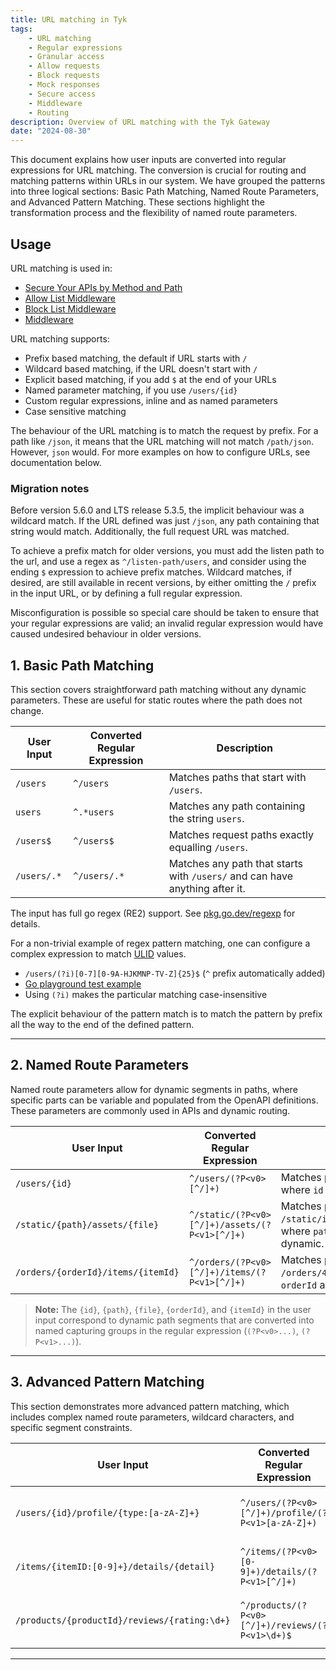 ```yaml
---
title: URL matching in Tyk
tags:
    - URL matching
    - Regular expressions
    - Granular access
    - Allow requests
    - Block requests
    - Mock responses
    - Secure access
    - Middleware
    - Routing
description: Overview of URL matching with the Tyk Gateway
date: "2024-08-30"
---
```


This document explains how user inputs are converted into regular
expressions for URL matching. The conversion is crucial for routing and
matching patterns within URLs in our system. We have grouped the patterns
into three logical sections: Basic Path Matching, Named Route Parameters,
and Advanced Pattern Matching. These sections highlight the transformation
process and the flexibility of named route parameters.

## Usage

URL matching is used in:

- [Secure Your APIs by Method and Path](https://tyk.io/docs/security/security-policies/secure-apis-method-path/)
- [Allow List Middleware](https://tyk.io/docs/product-stack/tyk-gateway/middleware/allow-list-middleware/)
- [Block List Middleware](https://tyk.io/docs/product-stack/tyk-gateway/middleware/block-list-middleware/)
- [Middleware](https://tyk.io/docs/product-stack/tyk-gateway/middleware/)

URL matching supports:

- Prefix based matching, the default if URL starts with `/`
- Wildcard based matching, if the URL doesn't start with `/`
- Explicit based matching, if you add `$` at the end of your URLs
- Named parameter matching, if you use `/users/{id}`
- Custom regular expressions, inline and as named parameters
- Case sensitive matching

The behaviour of the URL matching is to match the request by prefix. For
a path like `/json`, it means that the URL matching will not match
`/path/json`. However, `json` would. For more examples on how to
configure URLs, see documentation below.

### Migration notes

Before version 5.6.0 and LTS release 5.3.5, the implicit behaviour was a
wildcard match. If the URL defined was just `/json`, any path containing
that string would match. Additionally, the full request URL was matched.

To achieve a prefix match for older versions, you must add the listen path
to the url, and use a regex as `^/listen-path/users`, and consider using the
ending `$` expression to achieve prefix matches. Wildcard matches, if desired,
are still available in recent versions, by either omitting the `/` prefix
in the input URL, or by defining a full regular expression.

Misconfiguration is possible so special care should be taken to ensure
that your regular expressions are valid; an invalid regular expression
would have caused undesired behaviour in older versions.

## 1. Basic Path Matching

This section covers straightforward path matching without any dynamic
parameters. These are useful for static routes where the path does not
change.

| **User Input** | **Converted Regular Expression** | **Description**                                                             |
|----------------|----------------------------------|-----------------------------------------------------------------------------|
| `/users`       | `^/users`                        | Matches paths that start with `/users`.                                     |
| `users`        | `^.*users`                       | Matches any path containing the string `users`.                             |
| `/users$`      | `^/users$`                       | Matches request paths exactly equalling `/users`.                           |
| `/users/.*`    | `^/users/.*`                     | Matches any path that starts with `/users/` and can have anything after it. |

The input has full go regex (RE2) support. See
[pkg.go.dev/regexp](https://pkg.go.dev/regexp) for details.

For a non-trivial example of regex pattern matching, one can configure a
complex expression to match [ULID](https://github.com/ulid/spec) values.

- `/users/(?i)[0-7][0-9A-HJKMNP-TV-Z]{25}$` (`^` prefix automatically added)
- [Go playground test example](https://go.dev/play/p/nlLUQmVxKsp)
- Using `(?i)` makes the particular matching case-insensitive

The explicit behaviour of the pattern match is to match the pattern by
prefix all the way to the end of the defined pattern.

---

## 2. Named Route Parameters

Named route parameters allow for dynamic segments in paths, where
specific parts can be variable and populated from the OpenAPI
definitions. These parameters are commonly used in APIs and dynamic
routing.

| **User Input**                     | **Converted Regular Expression**              | **Description**                                                                           |
|------------------------------------|-----------------------------------------------|-------------------------------------------------------------------------------------------|
| `/users/{id}`                      | `^/users/(?P<v0>[^/]+)`                       | Matches paths like `/users/123`, where `id` is dynamic.                                   |
| `/static/{path}/assets/{file}`     | `^/static/(?P<v0>[^/]+)/assets/(?P<v1>[^/]+)` | Matches paths like `/static/images/assets/logo.png`, where `path` and `file` are dynamic. |
| `/orders/{orderId}/items/{itemId}` | `^/orders/(?P<v0>[^/]+)/items/(?P<v1>[^/]+)`  | Matches paths like `/orders/456/items/789`, where `orderId` and `itemId` are dynamic.     |

> **Note:** The `{id}`, `{path}`, `{file}`, `{orderId}`, and `{itemId}` in the
> user input correspond to dynamic path segments that are converted into named
> capturing groups in the regular expression (`(?P<v0>...)`, `(?P<v1>...)`).

---

## 3. Advanced Pattern Matching

This section demonstrates more advanced pattern matching, which includes
complex named route parameters, wildcard characters, and specific segment
constraints.

| **User Input**                               | **Converted Regular Expression**                  | **Description**                                                                                          |
|----------------------------------------------|---------------------------------------------------|----------------------------------------------------------------------------------------------------------|
| `/users/{id}/profile/{type:[a-zA-Z]+}`       | `^/users/(?P<v0>[^/]+)/profile/(?P<v1>[a-zA-Z]+)` | Matches paths where `id` is dynamic, and `type` only includes alphabetic characters.                     |
| `/items/{itemID:[0-9]+}/details/{detail}`    | `^/items/(?P<v0>[0-9]+)/details/(?P<v1>[^/]+)`    | Matches paths like `/items/45/details/overview`, where `itemID` is a number and `detail` is dynamic.     |
| `/products/{productId}/reviews/{rating:\d+}` | `^/products/(?P<v0>[^/]+)/reviews/(?P<v1>\d+)$`   | Matches paths like `/products/987/reviews/5`, where `productId` is dynamic and `rating` must be a digit. |

---
